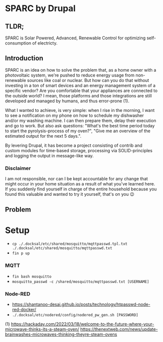# SPARC by Drupal

## TLDR;
SPARC is Solar Powered, Advanced, Renewable Control for optimizing self-consumption of electricty.

## Introduction
SPARC is an idea on how to solve the problem that, as a home owner with a photovoltaic system, we're pushed to reduce energy usage from non-renewable sources like coal or nuclear. But how can you do that without investing in a ton of smart devices and an energy management system of a specific vendor? Are you comfortable that your appliances are connected to the outside world? I mean, those platforms and those integrations are still developed and managed by humans, and thus error-prone (1).

What I wanted to achieve, is very simple: when I rise in the morning, I want to see a notification on my phone on how to schedule my dishwasher and/or my washing machine. I can then prepare them, delay their execution and go to work.
But also ask questions: "What's the best time period today to start the pyrolysis-process of my oven?", "Give me an overview of the estimated output for the next 5 days.".

By levering Drupal, it has become a project consisting of contrib and custom modules for time-based storage, processing via SOLID-principles and logging the output in message-like way.

### Disclaimer
I am not responsible, nor can I be kept accountable for any change that might occur in your home situation as a result of what you've learned here. If you suddenly find yourself in charge of the entire household because you found this valuable and wanted to try it yourself, that's on you 😉

## Problem 

# Setup
- `cp ./.docksal/etc/shared/mosquitto/mqttpasswd.tpl.txt ./.docksal/etc/shared/mosquitto/mqttpasswd.txt`
- `fin p up`

### MQTT
- `fin bash mosquitto`
- `mosquitto_passwd -c /shared/mosquitto/mqttpasswd.txt [USERNAME]`

### Node-RED
- https://shantanoo-desai.github.io/posts/technology/htpasswd-node-red-docker/
- `./.docksal/etc/nodered/config/nodered_pw_gen.sh [PASSWORD]`

(1) https://hackaday.com/2022/03/18/welcome-to-the-future-where-your-microwave-thinks-its-a-steam-oven/
    https://thenextweb.com/news/update-brainwashes-microwaves-thinking-theyre-steam-ovens
